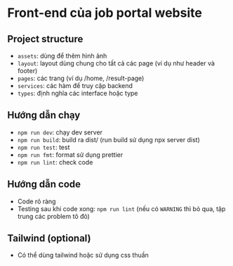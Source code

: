 # Front-end của job portal website

## Project structure
 - `assets`: dùng để thêm hình ảnh
 - `layout`: layout dùng chung cho tất cả các page (ví dụ như header và footer)
 - `pages`: các trang (ví dụ /home, /result-page)
 - `services`: các hàm để truy cập backend
 - `types`: định nghĩa các interface hoặc type
## Hướng dẫn chạy
 - `npm run dev`: chạy dev server
 - `npm run build`: build ra dist/ (run build sử dụng npx server dist)
 - `npm run test`: test
 - `npm run fmt`: format sử dụng prettier
 - `npm run lint`: check code
## Hướng dẫn code
 - Code rõ ràng
 - Testing sau khi code xong: `npm run lint` (nếu có `WARNING` thì bỏ qua, tập trung các problem tô đỏ)
## Tailwind (optional)
 - Có thể dùng tailwind hoặc sử dụng css thuần
